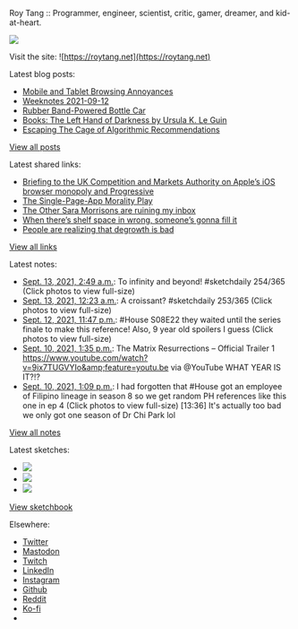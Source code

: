 Roy Tang :: Programmer, engineer, scientist, critic, gamer, dreamer, and kid-at-heart.

![](https://roytang.net/static/img/profile.jpg)

Visit the site: ![https://roytang.net](https://roytang.net)

Latest blog posts:

- [Mobile and Tablet Browsing Annoyances](https://roytang.net/2021/09/mobile-tablet-annoyances/)
- [Weeknotes 2021-09-12](https://roytang.net/2021/09/weeknotes-2021-09-12/)
- [Rubber Band-Powered Bottle Car](https://roytang.net/2021/09/rubber-band-bottle-car/)
- [Books: The Left Hand of Darkness by Ursula K. Le Guin](https://roytang.net/2021/09/lhod/)
- [Escaping The Cage of Algorithmic Recommendations](https://roytang.net/2021/09/cage-recommendations/)

[View all posts](https://roytang.net/blog)

Latest shared links:

- [Briefing to the UK Competition and Markets Authority on Apple’s iOS browser monopoly and Progressive](https://roytang.net/2021/09/e70d9944158e48f21f45880e61981adc/)
- [The Single-Page-App Morality Play](https://roytang.net/2021/09/the-single-page-app-morality-play/)
- [The Other Sara Morrisons are ruining my inbox](https://roytang.net/2021/09/the-other-sara-morrisons-are-ruining-my-inbox/)
- [When there’s shelf space in wrong, someone’s gonna fill it](https://roytang.net/2021/09/when-theres-shelf-space-in-wrong-someones-gonna-fill-it/)
- [People are realizing that degrowth is bad](https://roytang.net/2021/09/people-are-realizing-that-degrowth-is-bad/)

[View all links](https://roytang.net/links)

Latest notes:

- [Sept. 13, 2021, 2:49 a.m.](https://roytang.net/2021/09/1437126341149683713/): To infinity and beyond! #sketchdaily 254/365 (Click photos to view full-size)
- [Sept. 13, 2021, 12:23 a.m.](https://roytang.net/2021/09/1437089567387967491/): A croissant? #sketchdaily 253/365 (Click photos to view full-size)
- [Sept. 12, 2021, 11:47 p.m.](https://roytang.net/2021/09/1437080456873201679/): #House S08E22 they waited until the series finale to make this reference! Also, 9 year old spoilers I guess (Click photos to view full-size)
- [Sept. 10, 2021, 1:35 p.m.](https://roytang.net/2021/09/1436201734456545281/): The Matrix Resurrections – Official Trailer 1 https://www.youtube.com/watch?v=9ix7TUGVYIo&amp;feature=youtu.be via @YouTube WHAT YEAR IS IT?!?
- [Sept. 10, 2021, 1:09 p.m.](https://roytang.net/2021/09/1436195008332197899/): I had forgotten that #House got an employee of Filipino lineage in season 8 so we get random PH references like this one in ep 4 (Click photos to view full-size) [13:36] It&#x27;s actually too bad we only got one season of Dr Chi Park lol

[View all notes](https://roytang.net/notes)

Latest sketches:


- ![](https://roytang.net/media/cache/f8/f2/f8f2e92b39e939005cfa74d3e29dea35.jpg)
- ![](https://roytang.net/media/cache/9d/28/9d28c3f4b9d797208e06cd8089f33e6a.jpg)
- ![](https://roytang.net/media/cache/cc/d2/ccd225732ca250a7663fb3966eda5f42.jpg)

[View sketchbook](https://roytang.net/albums/sketchbook)


Elsewhere:

- [Twitter](https://twitter.com/roytang)
- [Mastodon](https://mastodon.technology/@roytang)
- [Twitch](https://twitch.tv/twitchyroy)
- [LinkedIn](https://www.linkedin.com/in/roytang)
- [Instagram](https://instagram.com/roytang0400)
- [Github](https://github.com/roytang)
- [Reddit](https://reddit.com/u/hungryroy)
- [Ko-fi](https://ko-fi.com/roytang)
- [](mailto:hello@roytang.net)